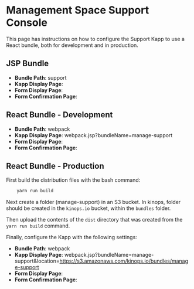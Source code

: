 # Management Space Support Console

This page has instructions on how to configure the Support Kapp to use a React bundle, both for development and in production.

## JSP Bundle

- **Bundle Path**: support
- **Kapp Display Page**:
- **Form Display Page**:
- **Form Confirmation Page**:

## React Bundle - Development

- **Bundle Path**: webpack
- **Kapp Display Page**: webpack.jsp?bundleName=manage-support
- **Form Display Page**:
- **Form Confirmation Page**:

## React Bundle - Production

First build the distribution files with the bash command:

```bash
    yarn run build
```

Next create a folder (manage-support) in an S3 bucket.  In kinops, folder should be created in the `kinops.io` bucket, within the `bundles` folder.

Then upload the contents of the `dist` directory that was created from the `yarn run build` command.

Finally, configure the Kapp with the following settings:

- **Bundle Path**: webpack
- **Kapp Display Page**: webpack.jsp?bundleName=manage-support&location=https://s3.amazonaws.com/kinops.io/bundles/manage-support
- **Form Display Page**:
- **Form Confirmation Page**:
